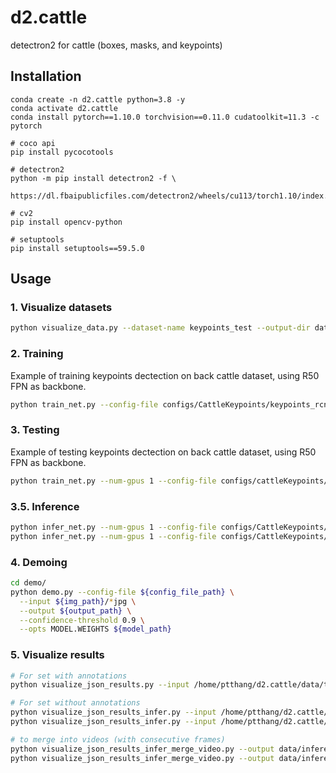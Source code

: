 # d2.cattle
detectron2 for cattle (boxes, masks, and keypoints)

## Installation
```
conda create -n d2.cattle python=3.8 -y
conda activate d2.cattle 
conda install pytorch==1.10.0 torchvision==0.11.0 cudatoolkit=11.3 -c pytorch

# coco api
pip install pycocotools

# detectron2
python -m pip install detectron2 -f \
  https://dl.fbaipublicfiles.com/detectron2/wheels/cu113/torch1.10/index.html

# cv2
pip install opencv-python

# setuptools
pip install setuptools==59.5.0
```

## Usage
### 1. Visualize datasets
```bash
python visualize_data.py --dataset-name keypoints_test --output-dir data/outtest/viz_back_kp_test/ --source annotation 
```
### 2. Training
Example of training keypoints dectection on back cattle dataset, using R50 FPN as backbone.
```bash
python train_net.py --config-file configs/CattleKeypoints/keypoints_rcnn_R_50_FPN.yaml
```

### 3. Testing
Example of testing keypoints dectection on back cattle dataset, using R50 FPN as backbone.
```bash
python train_net.py --num-gpus 1 --config-file configs/cattleKeypoints/keypoints_rcnn_R_50_FPN.yaml --eval-only MODEL.WEIGHTS data/train_outputs/test/model_final.pth OUTPUT_DIR data/train_outputs/test/ 
```

### 3.5. Inference
```bash
python infer_net.py --num-gpus 1 --config-file configs/CattleKeypoints/keypoints_rcnn_R_50_FPN.yaml  MODEL.WEIGHTS data/train_outputs/test/model_final.pth OUTPUT_DIR data/train_outputs/test/   DATASETS.TEST "('keypoints_test_infer',)"
python infer_net.py --num-gpus 1 --config-file configs/CattleKeypoints/keypoints_rcnn_R_50_FPN.yaml  MODEL.WEIGHTS data/train_outputs/test/model_final.pth OUTPUT_DIR data/train_outputs/train/   DATASETS.TEST "('keypoints_train',)"

```


### 4. Demoing
```bash
cd demo/
python demo.py --config-file ${config_file_path} \
  --input ${img_path}/*jpg \
  --output ${output_path} \
  --confidence-threshold 0.9 \
  --opts MODEL.WEIGHTS ${model_path}
```

### 5. Visualize results
```bash
# For set with annotations
python visualize_json_results.py --input /home/ptthang/d2.cattle/data/train_outputs/test/inference/coco_instances_results.json --output data/inference/vis --dataset keypoints_test

# For set without annotations
python visualize_json_results_infer.py --input /home/ptthang/d2.cattle/data/train_outputs/test/inference/coco_instances_results.json --output data/inference/vis_test --dataset keypoints_test_infer
python visualize_json_results_infer.py --input /home/ptthang/d2.cattle/data/train_outputs/train/inference/coco_instances_results.json --output data/inference/vis_train --dataset keypoints_train

# to merge into videos (with consecutive frames)
python visualize_json_results_infer_merge_video.py --output data/inference/vis_test
python visualize_json_results_infer_merge_video.py --output data/inference/vis_train
```
